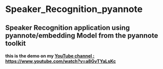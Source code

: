 # Speaker_Recognition_pyannote
## Speaker Recognition application using pyannote/embedding Model from the pyannote toolkit

#### this is the demo on my [YouTube channel : ](https://www.youtube.com/watch?v=a8GvTYaLsKc)https://www.youtube.com/watch?v=a8GvTYaLsKc


